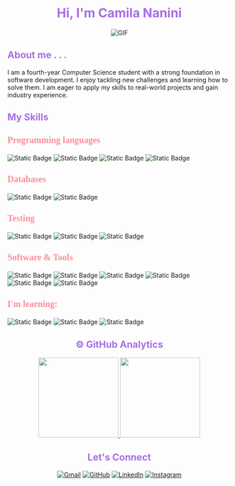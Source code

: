 <h1 align="center" style="color: #A76EE6;">Hi, I'm Camila Nanini</h1>
<p align="center">
    <img align="center" alt="GIF" src="https://i.pinimg.com/originals/e4/26/70/e426702edf874b181aced1e2fa5c6cde.gif" />
</p>

<h2 style="color: #A76EE6;">About me . . .</h2>
I am a fourth-year Computer Science student with a strong foundation in software development. 
I enjoy tackling new challenges and learning how to solve them. I am eager to apply my skills to real-world projects 
and gain industry experience.

<h2 style="color: #A76EE6;">My Skills</h2>

<h3 style="color: #fa8e9a; font-family: Tahoma; font-size: 20px;">Programming languages</h3>

![Static Badge](https://img.shields.io/badge/C-%23393bc2?style=flat&logo=c)
![Static Badge](https://img.shields.io/badge/Python-%23bce9ff?style=flat&logo=python)
![Static Badge](https://img.shields.io/badge/Java%20Script-%23ffaa00?style=flat&logo=javascript)
![Static Badge](https://img.shields.io/badge/Java-%23F52D26?style=flat)

<h3 style="color: #fa8e9a; font-family: Tahoma; font-size: 20px;">Databases</h3>

![Static Badge](https://img.shields.io/badge/MySql-%2393d1ff?style=flat&logo=mysql)
![Static Badge](https://img.shields.io/badge/MongoDB-%2369cb6a?style=flat&logo=mongodb)

<h3 style="color: #fa8e9a; font-family: Tahoma; font-size: 20px;">Testing</h3>

![Static Badge](https://img.shields.io/badge/SpiraPlan-%23cbc900?style=flat)
![Static Badge](https://img.shields.io/badge/Rapise-%23ad68cb?style=flat)
![Static Badge](https://img.shields.io/badge/Selenium-%23befab1?style=flat&logo=selenium)

<h3 style="color: #fa8e9a; font-family: Tahoma; font-size: 20px;">Software & Tools</h3>

![Static Badge](https://img.shields.io/badge/Canva-%2300C4CC.svg?style=flat&logo=Canva&logoColor=white)
![Static Badge](https://img.shields.io/badge/Git%20-%23F05033.svg?logo=git&logoColor=white)
![Static Badge](https://img.shields.io/badge/Linux-FCC624?style=flat&logo=linux&logoColor=black)
![Static Badge](https://img.shields.io/badge/Visual%20Studio%20Code-0078d7.svg?logo=visual-studio-code&logoColor=white)
![Static Badge](https://img.shields.io/badge/Jira-%2388b1ed?style=flat&logo=jira)
![Static Badge](https://img.shields.io/badge/PowerBI-%23ece91a?style=flat)

<h3 style="color: #fa8e9a; font-family: Tahoma; font-size: 20px;">I'm learning:</h3>

![Static Badge](https://img.shields.io/badge/NodeJs-%231e3319?logo=Node.js)
![Static Badge](https://img.shields.io/badge/React-%23458ea3?style=flat&logo=react)
![Static Badge](https://img.shields.io/badge/MicroPython-%2350494b?logo=MicroPython)

<h2 align="center" style="color: #A76EE6;">⚙️ GitHub Analytics</h2>
<p align="center">
<a href="https://github.com/CamilaNanini">
  <img height="180em" src="https://github-readme-stats-eight-theta.vercel.app/api?username=CamilaNanini&show_icons=true&theme=algolia&include_all_commits=true&count_private=true"/>
  <img height="180em" src="https://github-readme-stats-eight-theta.vercel.app/api/top-langs/?username=CamilaNanini&layout=compact&langs_count=8&theme=algolia"/>
</a>
</p>

<h2 align="center" style="color: #A76EE6;">Let's Connect</h2>
<p align="center">
  <!-- Proximamente <a href="https://candida-noronha.web.app/"><img src="" alt="Website"/></a> -->
	<a href="camila.nanini@mi.unc.edu.ar"><img src="https://img.icons8.com/bubbles/50/000000/gmail.png" alt="Gmail"/></a>
	<a href="https://github.com/CamilaNanini/"><img src="https://img.icons8.com/bubbles/50/000000/github.png" alt="GitHub"/></a>
	<a href="https://www.linkedin.com/in/camila-nanini-b030b9316/"><img src="https://img.icons8.com/bubbles/50/000000/linkedin.png" alt="LinkedIn"/></a>
	<a href="https://www.instagram.com/cami_nanini2307"><img src="https://img.icons8.com/bubbles/50/000000/instagram.png" alt="Instagram"/></a>
	
</p>